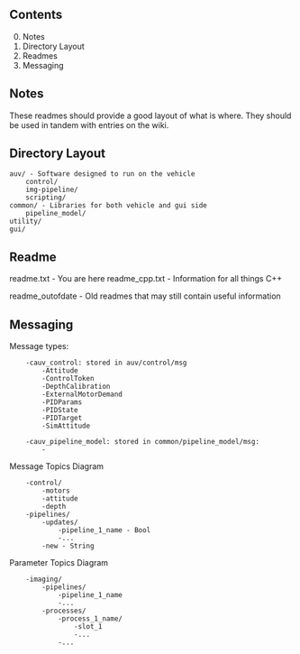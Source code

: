 ## Contents
0) Notes
1) Directory Layout
2) Readmes
3) Messaging

## Notes

These readmes should provide a good layout of what is where. They should be used in tandem with entries on the wiki.

## Directory Layout

```
auv/ - Software designed to run on the vehicle
    control/
    img-pipeline/
    scripting/
common/ - Libraries for both vehicle and gui side
    pipeline_model/
utility/
gui/
```

## Readme

readme.txt - You are here
readme_cpp.txt - Information for all things C++

readme_outofdate - Old readmes that may still contain useful information

## Messaging

Message types:

```
    -cauv_control: stored in auv/control/msg
        -Attitude
        -ControlToken
        -DepthCalibration
        -ExternalMotorDemand
        -PIDParams
        -PIDState
        -PIDTarget
        -SimAttitude

    -cauv_pipeline_model: stored in common/pipeline_model/msg:
        -
```

Message Topics Diagram

```
    -control/
        -motors
        -attitude
        -depth
    -pipelines/
        -updates/
            -pipeline_1_name - Bool
            -...
        -new - String

```

Parameter Topics Diagram

```
    -imaging/
        -pipelines/
            -pipeline_1_name
            -...
        -processes/
            -process_1_name/
                -slot_1
                -...
            -...

```